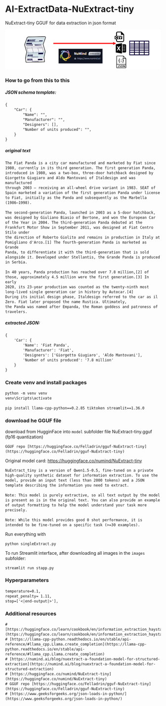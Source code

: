 # AI-ExtractData-NuExtract-tiny
NuExtract-tiny GGUF for data extraction in json format


<img src='https://github.com/fabiomatricardi/AI-ExtractData-NuExtract-tiny/raw/main/images/banner.png' width=800>

### How to go from this to this

##### JSON schema template:
```
{
    "Car": {
        "Name": "",
        "Manufacturer": "",
        "Designers": [],
        "Number of units produced": "",
    }
}
```
##### original text
```
The Fiat Panda is a city car manufactured and marketed by Fiat since 1980, currently in its third generation. The first generation Panda,
introduced in 1980, was a two-box, three-door hatchback designed by Giorgetto Giugiaro and Aldo Mantovani of Italdesign and was manufactured
through 2003 — receiving an all-wheel drive variant in 1983. SEAT of Spain marketed a variation of the first generation Panda under license
to Fiat, initially as the Panda and subsequently as the Marbella (1986–1998).

The second-generation Panda, launched in 2003 as a 5-door hatchback, was designed by Giuliano Biasio of Bertone, and won the European Car
of the Year in 2004. The third-generation Panda debuted at the Frankfurt Motor Show in September 2011, was designed at Fiat Centro Stilo under
the direction of Roberto Giolito and remains in production in Italy at Pomigliano d'Arco.[1] The fourth-generation Panda is marketed as Grande
Panda, to differentiate it with the third-generation that is sold alongside it. Developed under Stellantis, the Grande Panda is produced in Serbia.

In 40 years, Panda production has reached over 7.8 million,[2] of those, approximately 4.5 million were the first generation.[3] In early
2020, its 23-year production was counted as the twenty-ninth most long-lived single generation car in history by Autocar.[4]
During its initial design phase, Italdesign referred to the car as il Zero. Fiat later proposed the name Rustica. Ultimately,
the Panda was named after Empanda, the Roman goddess and patroness of travelers.

```

##### extracted JSON:
```
{
    'Car': {
        'Name': 'Fiat Panda',
        'Manufacturer': 'Fiat',
        'Designers': ['Giorgetto Giugiaro', 'Aldo Mantovani'],
        'Number of units produced': '7.8 million'
    }
}
```

### Create venv and install packages
```
python -m venv venv
venv\Scripts\activate

pip install llama-cpp-python==0.2.85 tiktoken streamlit==1.36.0
```

### download he GGUF file
download from HugginFace into `model` subfolder file NuExtract-tiny.gguf (fp16 quantization)

```
GGUF repo [https://huggingface.co/Felladrin/gguf-NuExtract-tiny](https://huggingface.co/Felladrin/gguf-NuExtract-tiny)
```

Original model card: https://huggingface.co/numind/NuExtract-tiny
```
NuExtract_tiny is a version of Qwen1.5-0.5, fine-tuned on a private high-quality synthetic dataset for information extraction. To use the model, provide an input text (less than 2000 tokens) and a JSON template describing the information you need to extract.

Note: This model is purely extractive, so all text output by the model is present as is in the original text. You can also provide an example of output formatting to help the model understand your task more precisely.

Note: While this model provides good 0 shot performance, it is intended to be fine-tuned on a specific task (>=30 examples).
```

Run everything with
```
python singleExtract.py
```

To run Streamlit interface, after downloading all images in the `images` subfolder:
```
streamlit run stapp.py
```

### Hyperparameters
```
temperature=0.1,
repeat_penalty= 1.11,
stop=['<|end-output|>'],
```



### Additional resources
```
# [https://huggingface.co/learn/cookbook/en/information_extraction_haystack_nuextract](https://huggingface.co/learn/cookbook/en/information_extraction_haystack_nuextract)
# [https://llama-cpp-python.readthedocs.io/en/stable/api-reference/#llama_cpp.Llama.create_completion](https://llama-cpp-python.readthedocs.io/en/stable/api-reference/#llama_cpp.Llama.create_completion)
# [https://numind.ai/blog/nuextract-a-foundation-model-for-structured-extraction](https://numind.ai/blog/nuextract-a-foundation-model-for-structured-extraction)
# [https://huggingface.co/numind/NuExtract-tiny](https://huggingface.co/numind/NuExtract-tiny)
# GGUF repo [https://huggingface.co/Felladrin/gguf-NuExtract-tiny](https://huggingface.co/Felladrin/gguf-NuExtract-tiny)
# [https://www.geeksforgeeks.org/json-loads-in-python/](https://www.geeksforgeeks.org/json-loads-in-python/)
```



